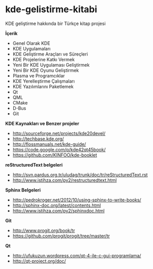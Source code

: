 kde-gelistirme-kitabi
=====================

KDE geliştirme hakkında bir Türkçe kitap projesi

**İçerik**
* Genel Olarak KDE
* KDE Uygulamaları
* KDE Geliştirme Araçları ve Süreçleri
* KDE Projelerine Katkı Vermek
* Yeni Bir KDE Uygulaması Geliştirmek
* Yeni Bir KDE Oyunu Geliştirmek
* Plasma ve Programcıklar
* KDE Yerelleştirme Çalışmaları
* KDE Yazılımlarını Paketlemek
* Qt
* QML
* CMake
* D-Bus
* Git

**KDE Kaynakları ve Benzer projeler**
* http://sourceforge.net/projects/kde20devel/
* http://techbase.kde.org/
* http://flossmanuals.net/kde-guide/
* https://code.google.com/p/kde42qt45book/
* https://github.com/KINFOO/kde-booklet

**reStructuredText belgeleri**
* http://svn.pardus.org.tr/uludag/trunk/doc/tr/reStructuredText.rst
* http://www.istihza.com/py2/restructuredtext.html

**Sphinx Belgeleri**
* http://pedrokroger.net/2012/10/using-sphinx-to-write-books/
* http://sphinx-doc.org/latest/contents.html
* http://www.istihza.com/py2/sphinxdoc.html

**Git**
* http://www.progit.org/book/tr
* https://github.com/progit/progit/tree/master/tr

**Qt**
* http://ufukuzun.wordpress.com/qt-4-ile-c-gui-programlama/
* http://qt-project.org/doc/

